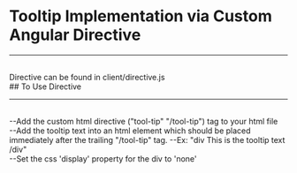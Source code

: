# Tooltip Implementation via Custom Angular Directive
<hr>
<br>
Directive can be found in client/directive.js
<br>
## To Use Directive
<hr>
<br>
--Add the custom html directive ("tool-tip" "/tool-tip") tag to your html file
<br>
--Add the tooltip text into an html element which should be placed immediately after the trailing "/tool-tip" tag.
--Ex: "div This is the tooltip text /div"
<br>
--Set the css 'display' property for the div to 'none'
